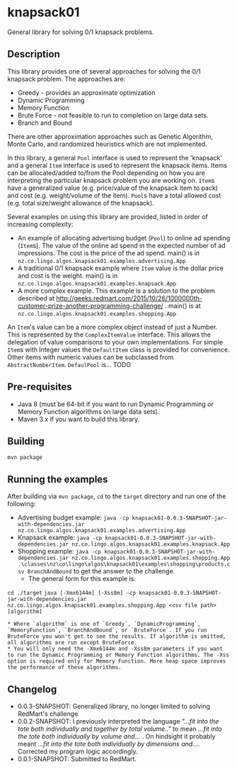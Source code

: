 # knapsack01

General library for solving 0/1 knapsack problems.

## Description

This library provides one of several approaches for solving the 0/1 knapsack problem. The approaches are:

* Greedy - provides an approximate optimization
* Dynamic Programming
* Memory Function
* Brute Force - not feasible to run to completion on large data sets.
* Branch and Bound

There are other approximation approaches such as Genetic Algorithm, Monte Carlo, and randomized heuristics which are not implemented.

In this library, a general `Pool` interface is used to represent the 'knapsack' and a general `Item` interface is used to represent the knapsack items. Items can be allocated/added
to/from the Pool depending on how you are interpreting the particular knapsack problem you are working on. `Item`s have a generalized value (e.g. price/value of the knapsack item to pack) and cost (e.g. weight/volume of the item). `Pool`s have a total allowed cost (e.g. total size/weight allowance of the knapsack).

Several examples on using this library are provided, listed in order of increasing complexity:

* An example of allocating advertising budget (`Pool`) to online ad spending (`Item`s). The value of the online ad spend in the expected number of ad impressions. The cost is the price of the ad spend. main() is in `nz.co.lingo.algos.knapsack01.examples.advertising.App`
* A traditional 0/1 knapsack example where `Item` value is the dollar price and cost is the weight. main() is in `nz.co.lingo.algos.knapsack01.examples.knapsack.App`
* A more complex example. This example is a solution to the problem described at http://geeks.redmart.com/2015/10/26/1000000th-customer-prize-another-programming-challenge/ . main() is at `nz.co.lingo.algos.knapsack01.examples.shopping.App`

An `Item`'s value can be a more complex object instead of just a Number. This is represented by the `ComplexItemValue` interface. This allows the delegation of value comparisons to your own implementations. For simple `Item`s with Integer values the `DefaultItem` class is provided for convenience. Other items with numeric values can be subclassed from `AbstractNumberItem`. `DefaulPool` is... TODO

## Pre-requisites

* Java 8 (must be 64-bit if you want to run Dynamic Programming or Memory Function algorithms on large data sets).
* Maven 3.x if you want to build this library.

## Building

    mvn package

## Running the examples

After building via `mvn package`, `cd` to the `target` directory and run one of the following:

* Advertising budget example: `java -cp knapsack01-0.0.3-SNAPSHOT-jar-with-dependencies.jar nz.co.lingo.algos.knapsack01.examples.advertising.App`
* Knapsack example: `java -cp knapsack01-0.0.3-SNAPSHOT-jar-with-dependencies.jar nz.co.lingo.algos.knapsack01.examples.knapsack.App`
* Shopping example: `java -cp knapsack01-0.0.3-SNAPSHOT-jar-with-dependencies.jar nz.co.lingo.algos.knapsack01.examples.shopping.App .\classes\nz\co\lingo\algos\knapsack01\examples\shopping\products.csv BranchAndBound` to get the answer to the challenge.
    * The general form for this example is:

`cd ./target`
`java [-Xmx6144m] [-Xss8m] -cp knapsack01-0.0.3-SNAPSHOT-jar-with-dependencies.jar nz.co.lingo.algos.knapsack01.examples.shopping.App <csv file path> [algorithm]`

    * Where `algorithm` is one of `Greedy`, `DynamicProgramming`, `MemoryFunction`, `BranchAndBound`, or `BruteForce`. If you run BruteForce you won't get to see the results. If algorithm is omitted, all algorithms are run except BruteForce.
    * You will only need the -Xmx6144m and -Xss8m parameters if you want to run the Dynamic Programming or Memory Function algorithms. The -Xss option is required only for Memory Function. More heap space improves the performance of these algorithms. 

## Changelog

* 0.0.3-SNAPSHOT: Generalized library, no longer limited to solving RedMart's challenge
* 0.0.2-SNAPSHOT: I previously interpreted the language *"...fit into the tote both individually and together by total volume.."* to mean *...fit into the tote both individually by volume and...* . On hindsight it probably meant *...fit into the tote both individually by dimensions and...*. Corrected my program logic accordingly.
* 0.0.1-SNAPSHOT: Submitted to RedMart.